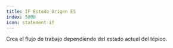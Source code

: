 ```yaml
---
title: IF Estado Origen ES
index: 5000
icon: statement-if
---
```


Crea el flujo de trabajo dependiendo del estado actual del tópico.
